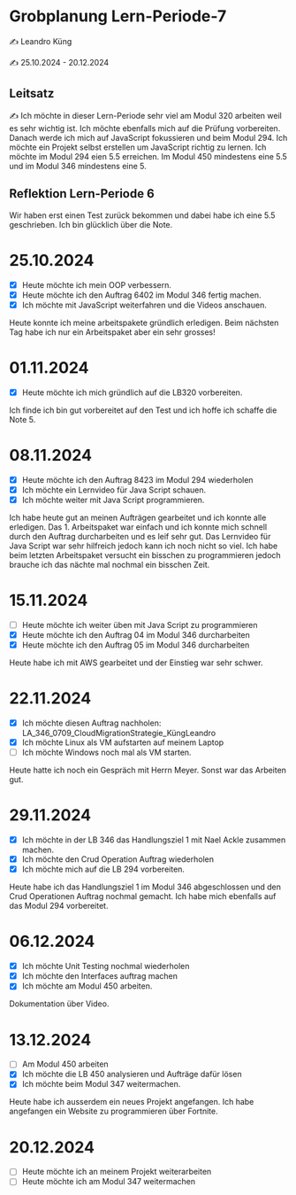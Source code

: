 # Grobplanung Lern-Periode-7

✍️ Leandro Küng

✍️ 25.10.2024 - 20.12.2024

## Leitsatz
✍️ Ich möchte in dieser Lern-Periode sehr viel am Modul 320 arbeiten weil es sehr wichtig ist. Ich möchte ebenfalls mich auf die Prüfung vorbereiten. Danach werde ich mich auf JavaScript fokussieren und beim Modul 294. Ich möchte ein Projekt selbst erstellen um JavaScript richtig zu lernen. Ich möchte im Modul 294 eien 5.5 erreichen. Im Modul 450 mindestens eine 5.5 und im Modul 346 mindestens eine 5.

## Reflektion Lern-Periode 6
Wir haben erst einen Test zurück bekommen und dabei habe ich eine 5.5 geschrieben. Ich bin glücklich über die Note.

# 25.10.2024

- [X] Heute möchte ich mein OOP verbessern. 
- [X] Heute möchte ich den Auftrag 6402 im Modul 346 fertig machen.
- [X] Ich möchte mit JavaScript weiterfahren und die Videos anschauen.

Heute konnte ich meine arbeitspakete gründlich erledigen. Beim nächsten Tag habe ich nur ein Arbeitspaket aber ein sehr grosses!

# 01.11.2024

- [X] Heute möchte ich mich gründlich auf die LB320 vorbereiten.

Ich finde ich bin gut vorbereitet auf den Test und ich hoffe ich schaffe die Note 5.

# 08.11.2024

- [X] Heute möchte ich den Auftrag 8423 im Modul 294 wiederholen
- [X] Ich möchte ein Lernvideo für Java Script schauen.
- [X] Ich möchte weiter mit Java Script programmieren.

Ich habe heute gut an meinen Aufträgen gearbeitet und ich konnte alle erledigen. Das 1. Arbeitspaket war einfach und ich konnte mich schnell durch den Auftrag durcharbeiten und es leif sehr gut. Das Lernvideo für Java Script war sehr hilfreich jedoch kann ich noch nicht so viel. Ich habe beim letzten Arbeitspaket versucht ein bisschen zu programmieren jedoch brauche ich das nächte mal nochmal ein bisschen Zeit. 

# 15.11.2024

- [ ] Heute möchte ich weiter üben mit Java Script zu programmieren
- [X] Heute möchte ich den Auftrag 04 im Modul 346 durcharbeiten
- [X] Heute möchte ich den Auftrag 05 im Modul 346 durcharbeiten

Heute habe ich mit AWS gearbeitet und der Einstieg war sehr schwer. 

# 22.11.2024

- [X] Ich möchte diesen Auftrag nachholen: LA_346_0709_CloudMigrationStrategie_KüngLeandro
- [X] Ich möchte Linux als VM aufstarten auf meinem Laptop
- [ ] Ich möchte Windows noch mal als VM starten.

Heute hatte ich noch ein Gespräch mit Herrn Meyer. Sonst war das Arbeiten gut.

# 29.11.2024

- [X] Ich möchte in der LB 346 das Handlungsziel 1 mit Nael Ackle zusammen machen. 
- [X] Ich möchte den Crud Operation Auftrag wiederholen
- [X] Ich möchte mich auf die LB 294 vorbereiten.

Heute habe ich das Handlungsziel 1 im Modul 346 abgeschlossen und den Crud Operationen Auftrag nochmal gemacht. Ich habe mich ebenfalls auf das Modul 294 vorbereitet.

# 06.12.2024

- [X] Ich möchte Unit Testing nochmal wiederholen
- [X] Ich möchte den Interfaces auftrag machen
- [X] Ich möchte am Modul 450 arbeiten.

Dokumentation über Video.

# 13.12.2024

- [ ] Am Modul 450 arbeiten
- [X] Ich möchte die LB 450 analysieren und Aufträge dafür lösen
- [X] Ich möchte beim Modul 347 weitermachen.

Heute habe ich ausserdem ein neues Projekt angefangen. Ich habe angefangen ein Website zu programmieren über Fortnite.

# 20.12.2024

- [ ] Heute möchte ich an meinem Projekt weiterarbeiten
- [ ] Heute möchte ich am Modul 347 weitermachen
